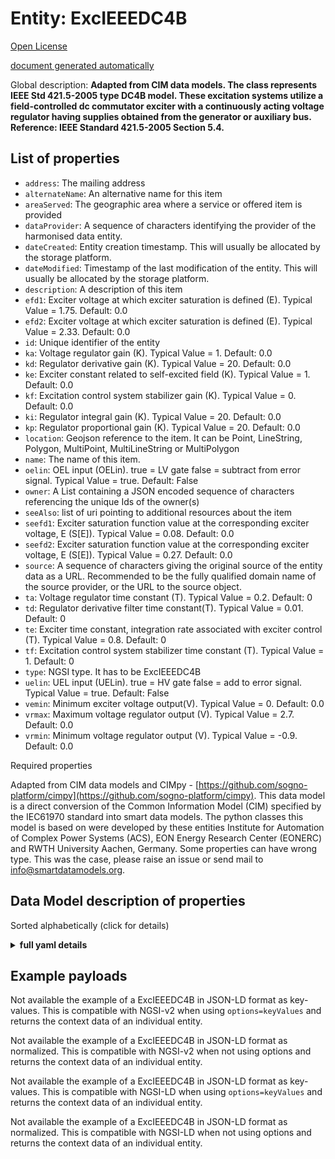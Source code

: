 Entity: ExcIEEEDC4B  
===================  
[Open License](https://github.com/smart-data-models//dataModel.EnergyCIM/blob/master/ExcIEEEDC4B/LICENSE.md)  
[document generated automatically](https://docs.google.com/presentation/d/e/2PACX-1vTs-Ng5dIAwkg91oTTUdt8ua7woBXhPnwavZ0FxgR8BsAI_Ek3C5q97Nd94HS8KhP-r_quD4H0fgyt3/pub?start=false&loop=false&delayms=3000#slide=id.gb715ace035_0_60)  
Global description: **Adapted from CIM data models. The class represents IEEE Std 421.5-2005 type DC4B model. These excitation systems utilize a field-controlled dc commutator exciter with a continuously acting voltage regulator having supplies obtained from the generator or auxiliary bus.  Reference: IEEE Standard 421.5-2005 Section 5.4.**  

## List of properties  

- `address`: The mailing address  - `alternateName`: An alternative name for this item  - `areaServed`: The geographic area where a service or offered item is provided  - `dataProvider`: A sequence of characters identifying the provider of the harmonised data entity.  - `dateCreated`: Entity creation timestamp. This will usually be allocated by the storage platform.  - `dateModified`: Timestamp of the last modification of the entity. This will usually be allocated by the storage platform.  - `description`: A description of this item  - `efd1`: Exciter voltage at which exciter saturation is defined (E).  Typical Value = 1.75. Default: 0.0  - `efd2`: Exciter voltage at which exciter saturation is defined (E).  Typical Value = 2.33. Default: 0.0  - `id`: Unique identifier of the entity  - `ka`: Voltage regulator gain (K).  Typical Value = 1. Default: 0.0  - `kd`: Regulator derivative gain (K).  Typical Value = 20. Default: 0.0  - `ke`: Exciter constant related to self-excited field (K).  Typical Value = 1. Default: 0.0  - `kf`: Excitation control system stabilizer gain (K).  Typical Value = 0. Default: 0.0  - `ki`: Regulator integral gain (K).  Typical Value = 20. Default: 0.0  - `kp`: Regulator proportional gain (K).  Typical Value = 20. Default: 0.0  - `location`: Geojson reference to the item. It can be Point, LineString, Polygon, MultiPoint, MultiLineString or MultiPolygon  - `name`: The name of this item.  - `oelin`: OEL input (OELin). true = LV gate false = subtract from error signal. Typical Value = true. Default: False  - `owner`: A List containing a JSON encoded sequence of characters referencing the unique Ids of the owner(s)  - `seeAlso`: list of uri pointing to additional resources about the item  - `seefd1`: Exciter saturation function value at the corresponding exciter voltage, E (S[E]).  Typical Value = 0.08. Default: 0.0  - `seefd2`: Exciter saturation function value at the corresponding exciter voltage, E (S[E]).  Typical Value = 0.27. Default: 0.0  - `source`: A sequence of characters giving the original source of the entity data as a URL. Recommended to be the fully qualified domain name of the source provider, or the URL to the source object.  - `ta`: Voltage regulator time constant (T).  Typical Value = 0.2. Default: 0  - `td`: Regulator derivative filter time constant(T).  Typical Value = 0.01. Default: 0  - `te`: Exciter time constant, integration rate associated with exciter control (T).  Typical Value = 0.8. Default: 0  - `tf`: Excitation control system stabilizer time constant (T).  Typical Value = 1. Default: 0  - `type`: NGSI type. It has to be ExcIEEEDC4B  - `uelin`: UEL input (UELin). true = HV gate false = add to error signal. Typical Value = true. Default: False  - `vemin`: Minimum exciter voltage output(V).  Typical Value = 0. Default: 0.0  - `vrmax`: Maximum voltage regulator output (V).  Typical Value = 2.7. Default: 0.0  - `vrmin`: Minimum voltage regulator output (V).  Typical Value = -0.9. Default: 0.0    
Required properties  
Adapted from CIM data models and CIMpy - [https://github.com/sogno-platform/cimpy](https://github.com/sogno-platform/cimpy). This data model is a direct conversion of the Common Information Model (CIM) specified by the IEC61970 standard into smart data models. The python classes this model is based on were developed by these entities Institute for Automation of Complex Power Systems (ACS), EON Energy Research Center (EONERC) and RWTH University Aachen, Germany. Some properties can have wrong type. This was the case, please raise an issue or send mail to info@smartdatamodels.org.  
## Data Model description of properties  
Sorted alphabetically (click for details)  
<details><summary><strong>full yaml details</strong></summary>    
```yaml  
ExcIEEEDC4B:    
  description: 'Adapted from CIM data models. The class represents IEEE Std 421.5-2005 type DC4B model. These excitation systems utilize a field-controlled dc commutator exciter with a continuously acting voltage regulator having supplies obtained from the generator or auxiliary bus.  Reference: IEEE Standard 421.5-2005 Section 5.4.'    
  properties:    
    address:    
      description: 'The mailing address'    
      properties:    
        addressCountry:    
          description: 'Property. The country. For example, Spain. Model:''https://schema.org/addressCountry'''    
          type: string    
        addressLocality:    
          description: 'Property. The locality in which the street address is, and which is in the region. Model:''https://schema.org/addressLocality'''    
          type: string    
        addressRegion:    
          description: 'Property. The region in which the locality is, and which is in the country. Model:''https://schema.org/addressRegion'''    
          type: string    
        postOfficeBoxNumber:    
          description: 'Property. The post office box number for PO box addresses. For example, 03578. Model:''https://schema.org/postOfficeBoxNumber'''    
          type: string    
        postalCode:    
          description: 'Property. The postal code. For example, 24004. Model:''https://schema.org/https://schema.org/postalCode'''    
          type: string    
        streetAddress:    
          description: 'Property. The street address. Model:''https://schema.org/streetAddress'''    
          type: string    
      type: Property    
      x-ngsi:    
        model: https://schema.org/address    
    alternateName:    
      description: 'An alternative name for this item'    
      type: Property    
    areaServed:    
      description: 'The geographic area where a service or offered item is provided'    
      type: Property    
      x-ngsi:    
        model: https://schema.org/Text    
    dataProvider:    
      description: 'A sequence of characters identifying the provider of the harmonised data entity.'    
      type: Property    
    dateCreated:    
      description: 'Entity creation timestamp. This will usually be allocated by the storage platform.'    
      format: date-time    
      type: Property    
    dateModified:    
      description: 'Timestamp of the last modification of the entity. This will usually be allocated by the storage platform.'    
      format: date-time    
      type: Property    
    description:    
      description: 'A description of this item'    
      type: Property    
    efd1:    
      description: 'Exciter voltage at which exciter saturation is defined (E).  Typical Value = 1.75. Default: 0.0'    
      type: number    
      x-ngsi:    
        model: https://schema.org/Number    
    efd2:    
      description: 'Exciter voltage at which exciter saturation is defined (E).  Typical Value = 2.33. Default: 0.0'    
      type: number    
      x-ngsi:    
        model: https://schema.org/Number    
    id:    
      anyOf: &excieeedc4b_-_properties_-_owner_-_items_-_anyof    
        - description: 'Property. Identifier format of any NGSI entity'    
          maxLength: 256    
          minLength: 1    
          pattern: ^[\w\-\.\{\}\$\+\*\[\]`|~^@!,:\\]+$    
          type: string    
        - description: 'Property. Identifier format of any NGSI entity'    
          format: uri    
          type: string    
      description: 'Unique identifier of the entity'    
      type: Property    
    ka:    
      description: 'Voltage regulator gain (K).  Typical Value = 1. Default: 0.0'    
      type: number    
      x-ngsi:    
        model: https://schema.org/Number    
    kd:    
      description: 'Regulator derivative gain (K).  Typical Value = 20. Default: 0.0'    
      type: number    
      x-ngsi:    
        model: https://schema.org/Number    
    ke:    
      description: 'Exciter constant related to self-excited field (K).  Typical Value = 1. Default: 0.0'    
      type: number    
      x-ngsi:    
        model: https://schema.org/Number    
    kf:    
      description: 'Excitation control system stabilizer gain (K).  Typical Value = 0. Default: 0.0'    
      type: number    
      x-ngsi:    
        model: https://schema.org/Number    
    ki:    
      description: 'Regulator integral gain (K).  Typical Value = 20. Default: 0.0'    
      type: number    
      x-ngsi:    
        model: https://schema.org/Number    
    kp:    
      description: 'Regulator proportional gain (K).  Typical Value = 20. Default: 0.0'    
      type: number    
      x-ngsi:    
        model: https://schema.org/Number    
    location:    
      description: 'Geojson reference to the item. It can be Point, LineString, Polygon, MultiPoint, MultiLineString or MultiPolygon'    
      oneOf:    
        - description: 'Geoproperty. Geojson reference to the item. Point'    
          properties:    
            bbox:    
              items:    
                type: number    
              minItems: 4    
              type: array    
            coordinates:    
              items:    
                type: number    
              minItems: 2    
              type: array    
            type:    
              enum:    
                - Point    
              type: string    
          required:    
            - type    
            - coordinates    
          title: 'GeoJSON Point'    
          type: object    
        - description: 'Geoproperty. Geojson reference to the item. LineString'    
          properties:    
            bbox:    
              items:    
                type: number    
              minItems: 4    
              type: array    
            coordinates:    
              items:    
                items:    
                  type: number    
                minItems: 2    
                type: array    
              minItems: 2    
              type: array    
            type:    
              enum:    
                - LineString    
              type: string    
          required:    
            - type    
            - coordinates    
          title: 'GeoJSON LineString'    
          type: object    
        - description: 'Geoproperty. Geojson reference to the item. Polygon'    
          properties:    
            bbox:    
              items:    
                type: number    
              minItems: 4    
              type: array    
            coordinates:    
              items:    
                items:    
                  items:    
                    type: number    
                  minItems: 2    
                  type: array    
                minItems: 4    
                type: array    
              type: array    
            type:    
              enum:    
                - Polygon    
              type: string    
          required:    
            - type    
            - coordinates    
          title: 'GeoJSON Polygon'    
          type: object    
        - description: 'Geoproperty. Geojson reference to the item. MultiPoint'    
          properties:    
            bbox:    
              items:    
                type: number    
              minItems: 4    
              type: array    
            coordinates:    
              items:    
                items:    
                  type: number    
                minItems: 2    
                type: array    
              type: array    
            type:    
              enum:    
                - MultiPoint    
              type: string    
          required:    
            - type    
            - coordinates    
          title: 'GeoJSON MultiPoint'    
          type: object    
        - description: 'Geoproperty. Geojson reference to the item. MultiLineString'    
          properties:    
            bbox:    
              items:    
                type: number    
              minItems: 4    
              type: array    
            coordinates:    
              items:    
                items:    
                  items:    
                    type: number    
                  minItems: 2    
                  type: array    
                minItems: 2    
                type: array    
              type: array    
            type:    
              enum:    
                - MultiLineString    
              type: string    
          required:    
            - type    
            - coordinates    
          title: 'GeoJSON MultiLineString'    
          type: object    
        - description: 'Geoproperty. Geojson reference to the item. MultiLineString'    
          properties:    
            bbox:    
              items:    
                type: number    
              minItems: 4    
              type: array    
            coordinates:    
              items:    
                items:    
                  items:    
                    items:    
                      type: number    
                    minItems: 2    
                    type: array    
                  minItems: 4    
                  type: array    
                type: array    
              type: array    
            type:    
              enum:    
                - MultiPolygon    
              type: string    
          required:    
            - type    
            - coordinates    
          title: 'GeoJSON MultiPolygon'    
          type: object    
      type: Geoproperty    
    name:    
      description: 'The name of this item.'    
      type: Property    
    oelin:    
      description: 'OEL input (OELin). true = LV gate false = subtract from error signal. Typical Value = true. Default: False'    
      type: number    
      x-ngsi:    
        model: https://schema.org/Number    
    owner:    
      description: 'A List containing a JSON encoded sequence of characters referencing the unique Ids of the owner(s)'    
      items:    
        anyOf: *excieeedc4b_-_properties_-_owner_-_items_-_anyof    
        description: 'Property. Unique identifier of the entity'    
      type: Property    
    seeAlso:    
      description: 'list of uri pointing to additional resources about the item'    
      oneOf:    
        - items:    
            format: uri    
            type: string    
          minItems: 1    
          type: array    
        - format: uri    
          type: string    
      type: Property    
    seefd1:    
      description: 'Exciter saturation function value at the corresponding exciter voltage, E (S[E]).  Typical Value = 0.08. Default: 0.0'    
      type: number    
      x-ngsi:    
        model: https://schema.org/Number    
    seefd2:    
      description: 'Exciter saturation function value at the corresponding exciter voltage, E (S[E]).  Typical Value = 0.27. Default: 0.0'    
      type: number    
      x-ngsi:    
        model: https://schema.org/Number    
    source:    
      description: 'A sequence of characters giving the original source of the entity data as a URL. Recommended to be the fully qualified domain name of the source provider, or the URL to the source object.'    
      type: Property    
    ta:    
      description: 'Voltage regulator time constant (T).  Typical Value = 0.2. Default: 0'    
      type: number    
      x-ngsi:    
        model: https://schema.org/Number    
    td:    
      description: 'Regulator derivative filter time constant(T).  Typical Value = 0.01. Default: 0'    
      type: number    
      x-ngsi:    
        model: https://schema.org/Number    
    te:    
      description: 'Exciter time constant, integration rate associated with exciter control (T).  Typical Value = 0.8. Default: 0'    
      type: number    
      x-ngsi:    
        model: https://schema.org/Number    
    tf:    
      description: 'Excitation control system stabilizer time constant (T).  Typical Value = 1. Default: 0'    
      type: number    
      x-ngsi:    
        model: https://schema.org/Number    
    type:    
      description: 'NGSI type. It has to be ExcIEEEDC4B'    
      enum:    
        - ExcIEEEDC4B    
      type: Property    
    uelin:    
      description: 'UEL input (UELin). true = HV gate false = add to error signal. Typical Value = true. Default: False'    
      type: number    
      x-ngsi:    
        model: https://schema.org/Number    
    vemin:    
      description: 'Minimum exciter voltage output(V).  Typical Value = 0. Default: 0.0'    
      type: number    
      x-ngsi:    
        model: https://schema.org/Number    
    vrmax:    
      description: 'Maximum voltage regulator output (V).  Typical Value = 2.7. Default: 0.0'    
      type: number    
      x-ngsi:    
        model: https://schema.org/Number    
    vrmin:    
      description: 'Minimum voltage regulator output (V).  Typical Value = -0.9. Default: 0.0'    
      type: number    
      x-ngsi:    
        model: https://schema.org/Number    
  required: []    
  type: object    
```  
</details>    
## Example payloads    
Not available the example of a ExcIEEEDC4B in JSON-LD format as key-values. This is compatible with NGSI-v2 when  using `options=keyValues` and returns the context data of an individual entity.  
Not available the example of a ExcIEEEDC4B in JSON-LD format as normalized. This is compatible with NGSI-v2 when not using options and returns the context data of an individual entity.  
Not available the example of a ExcIEEEDC4B in JSON-LD format as key-values. This is compatible with NGSI-LD when  using `options=keyValues` and returns the context data of an individual entity.  
Not available the example of a ExcIEEEDC4B in JSON-LD format as normalized. This is compatible with NGSI-LD when not using options and returns the context data of an individual entity.  
